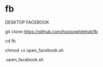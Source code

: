 # fb
DESKTOP FACEBOOK 


git clone https://github.com/hozoowhitehat/fb

cd fb

chmod +x open_facebook.sh

.open_facebook.sh

